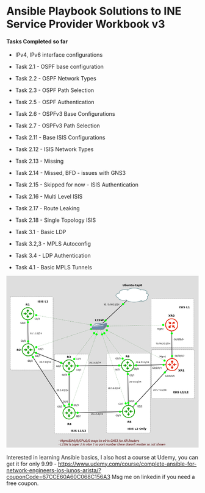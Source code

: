 # Ansible Playbook Solutions to INE Service Provider Workbook v3

#### Tasks Completed so far

- IPv4, IPv6 interface configurations
- Task 2.1 - OSPF base configuration
- Task 2.2 - OSPF Network Types
- Task 2.3 - OSPF Path Selection
- Task 2.5 - OSPF Authentication
- Task 2.6 - OSPFv3 Base Configurations
- Task 2.7 - OSPFv3 Path Selection

- Task 2.11 - Base ISIS Configurations
- Task 2.12 - ISIS Network Types
- Task 2.13 - Missing
- Task 2.14 - Missed, BFD - issues with GNS3
- Task 2.15 - Skipped for now - ISIS Authentication
- Task 2.16 - Multi Level ISIS
- Task 2.17 - Route Leaking
- Task 2.18 - Single Topology ISIS

- Task 3.1 -   Basic LDP
- Task 3.2,3 - MPLS Autoconfig
- Task 3.4 -   LDP Authentication

- Task 4.1 -  Basic MPLS Tunnels

![alt text](image.png)

Interested in learning Ansible basics, I also host a course at Udemy, you can get it for only 9.99 - https://www.udemy.com/course/complete-ansible-for-network-engineers-ios-junos-arista/?couponCode=67CCE60A60C068C156A3
Msg me on linkedin if you need a free coupon.
